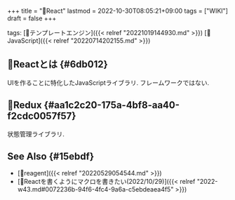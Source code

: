 +++
title = "📝React"
lastmod = 2022-10-30T08:05:21+09:00
tags = ["WIKI"]
draft = false
+++

tags: [🔖テンプレートエンジン]({{< relref "20221019144930.md" >}}) [🔖JavaScript]({{< relref "20220714202155.md" >}})


## 📝Reactとは {#6db012}

UIを作ることに特化したJavaScriptライブラリ. フレームワークではない.


## 📝Redux {#aa1c2c20-175a-4bf8-aa40-f2cdc0057f57}

状態管理ライブラリ.


## See Also {#15ebdf}

-   [📝reagent]({{< relref "20220529054544.md" >}})
-   [💭Reactを書くようにマクロを書きたい(2022/10/29)]({{< relref "2022-w43.md#0072236b-94f6-4fc4-9a6a-c5ebdeaea4f5" >}})
